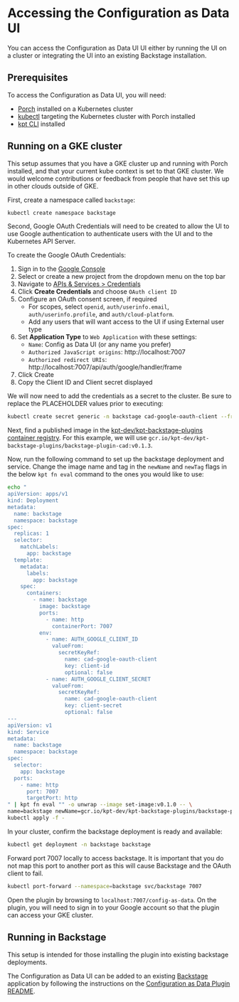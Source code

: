# Accessing the Configuration as Data UI

You can access the Configuration as Data UI UI either by running the UI on a
cluster or integrating the UI into an existing Backstage installation.

## Prerequisites

To access the Configuration as Data UI, you will need:

- [Porch](guides/porch-installation.md) installed on a Kubernetes cluster
- [kubectl](https://kubernetes.io/docs/tasks/tools/) targeting the Kubernetes
  cluster with Porch installed
- [kpt CLI](https://kpt.dev/installation/kpt-cli) installed

## Running on a GKE cluster

This setup assumes that you have a GKE cluster up and running with Porch installed, and that
your current kube context is set to that GKE cluster. We would welcome contributions or feedback
from people that have set this up in other clouds outside of GKE.

First, create a namespace called `backstage`:

```sh
kubectl create namespace backstage
```

Second, Google OAuth Credentials will need to be created to allow the UI to use
Google authentication to authenticate users with the UI and to the Kubernetes
API Server.

To create the Google OAuth Credentials:

1. Sign in to the [Google Console](https://console.cloud.google.com)
2. Select or create a new project from the dropdown menu on the top bar
3. Navigate to
   [APIs & Services > Credentials](https://console.cloud.google.com/apis/credentials)
4. Click **Create Credentials** and choose `OAuth client ID`
5. Configure an OAuth consent screen, if required
   - For scopes, select `openid`, `auth/userinfo.email`,
     `auth/userinfo.profile`, and `auth/cloud-platform`.
   - Add any users that will want access to the UI if using External user type
6. Set **Application Type** to `Web Application` with these settings:
   - `Name`: Config as Data UI (or any name you prefer)
   - `Authorized JavaScript origins`: http://localhost:7007
   - `Authorized redirect URIs`:
     http://localhost:7007/api/auth/google/handler/frame
7. Click Create
8. Copy the Client ID and Client secret displayed

We will now need to add the credentials as a secret to the cluster. Be sure to
replace the PLACEHOLDER values prior to executing:

```sh
kubectl create secret generic -n backstage cad-google-oauth-client --from-literal=client-id=CLIENT_ID_PLACEHOLDER --from-literal=client-secret=CLIENT_SECRET_PLACEHOLDER
```

Next, find a published image in the
[kpt-dev/kpt-backstage-plugins container registry](https://console.cloud.google.com/gcr/images/kpt-dev/global/kpt-backstage-plugins/backstage-plugin-cad?project=kpt-dev).
For this example, we will use
`gcr.io/kpt-dev/kpt-backstage-plugins/backstage-plugin-cad:v0.1.3`.

Now, run the following command to set up the backstage deployment and service.
Change the image name and tag in the `newName` and `newTag` flags in the below
`kpt fn eval` command to the ones you would like to use:

```sh
echo "
apiVersion: apps/v1
kind: Deployment
metadata:
  name: backstage
  namespace: backstage
spec:
  replicas: 1
  selector:
    matchLabels:
      app: backstage
  template:
    metadata:
      labels:
        app: backstage
    spec:
      containers:
        - name: backstage
          image: backstage
          ports:
            - name: http
              containerPort: 7007
          env:
            - name: AUTH_GOOGLE_CLIENT_ID
              valueFrom:
                secretKeyRef:
                  name: cad-google-oauth-client
                  key: client-id
                  optional: false
            - name: AUTH_GOOGLE_CLIENT_SECRET
              valueFrom:
                secretKeyRef:
                  name: cad-google-oauth-client
                  key: client-secret
                  optional: false
---
apiVersion: v1
kind: Service
metadata:
  name: backstage
  namespace: backstage
spec:
  selector:
    app: backstage
  ports:
    - name: http
      port: 7007
      targetPort: http
" | kpt fn eval "" -o unwrap --image set-image:v0.1.0 -- \
name=backstage newName=gcr.io/kpt-dev/kpt-backstage-plugins/backstage-plugin-cad newTag=v0.1.3 | \
kubectl apply -f -
```

In your cluster, confirm the backstage deployment is ready and available:

```sh
kubectl get deployment -n backstage backstage
```

Forward port 7007 locally to access backstage. It is important that you do not map this port to another port
as this will cause Backstage and the OAuth client to fail.

```sh
kubectl port-forward --namespace=backstage svc/backstage 7007
```

Open the plugin by browsing to `localhost:7007/config-as-data`. On the plugin, you will need to sign in to your
Google account so that the plugin can access your GKE cluster.

## Running in Backstage

This setup is intended for those installing the plugin into existing backstage deployments.

The Configuration as Data UI can be added to an existing
[Backstage](https://backstage.io) application by following the instructions on
the
[Configuration as Data Plugin README](https://github.com/GoogleContainerTools/kpt-backstage-plugins/tree/main/plugins/cad/README.md).
